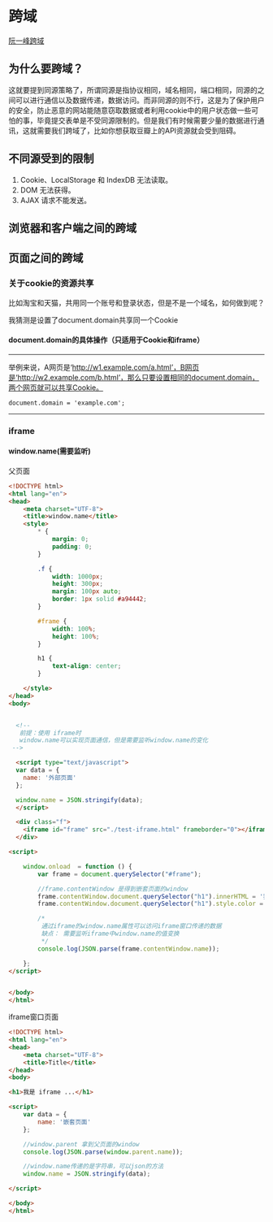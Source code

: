 # 跨域

[阮一峰跨域](http://www.ruanyifeng.com/blog/2016/04/same-origin-policy.html)

## 为什么要跨域？

这就要提到同源策略了，所谓同源是指协议相同，域名相同，端口相同，同源的之间可以进行通信以及数据传递，数据访问。而非同源的则不行，这是为了保护用户的安全，防止恶意的网站能随意窃取数据或者利用cookie中的用户状态做一些可怕的事，毕竟提交表单是不受同源限制的。但是我们有时候需要少量的数据进行通讯，这就需要我们跨域了，比如你想获取豆瓣上的API资源就会受到阻碍。

## 不同源受到的限制

1. Cookie、LocalStorage 和 IndexDB 无法读取。
2. DOM 无法获得。
3. AJAX 请求不能发送。


## 浏览器和客户端之间的跨域




## 页面之间的跨域

### 关于cookie的资源共享

比如淘宝和天猫，共用同一个账号和登录状态，但是不是一个域名，如何做到呢？

我猜测是设置了document.domain共享同一个Cookie

#### document.domain的具体操作（只适用于Cookie和iframe）

***
举例来说，A网页是‘http://w1.example.com/a.html’，B网页是‘http://w2.example.com/b.html’，那么只要设置相同的document.domain，两个网页就可以共享Cookie。

```
document.domain = 'example.com';
```
***
### iframe

#### window.name(需要监听)

父页面
```html
<!DOCTYPE html>
<html lang="en">
<head>
    <meta charset="UTF-8">
    <title>window.name</title>
    <style>
        * {
            margin: 0;
            padding: 0;
        }

        .f {
            width: 1000px;
            height: 300px;
            margin: 100px auto;
            border: 1px solid #a94442;
        }

        #frame {
            width: 100%;
            height: 100%;
        }

        h1 {
            text-align: center;
        }

    </style>
</head>
<body>


  <!--
   前提：使用 iframe时
   window.name可以实现页面通信，但是需要监听window.name的变化
 -->

  <script type="text/javascript">
  var data = {
    name: '外部页面'
  };

  window.name = JSON.stringify(data);
  </script>

  <div class="f">
    <iframe id="frame" src="./test-iframe.html" frameborder="0"></iframe>
  </div>

<script>

    window.onload  = function () {
        var frame = document.querySelector("#frame");

        //frame.contentWindow 是得到嵌套页面的window
        frame.contentWindow.document.querySelector("h1").innerHTML = '我被该成红色';
        frame.contentWindow.document.querySelector("h1").style.color = 'red';

        /*
         通过iframe的window.name属性可以访问iframe窗口传递的数据
         缺点： 需要监听iframe中window.name的值变换
         */
        console.log(JSON.parse(frame.contentWindow.name));

    };
</script>


</body>
</html>
```

iframe窗口页面

```html
<!DOCTYPE html>
<html lang="en">
<head>
    <meta charset="UTF-8">
    <title>Title</title>
</head>
<body>

<h1>我是 iframe ...</h1>

<script>
    var data = {
        name: '嵌套页面'
    };

    //window.parent 拿到父页面的window
    console.log(JSON.parse(window.parent.name));

    //window.name传递的是字符串，可以json的方法
    window.name = JSON.stringify(data);

</script>

</body>
</html>
```
